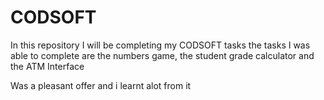 # CODSOFT
In this repository I will be completing my CODSOFT tasks
the tasks I was able to complete are the numbers game, the student grade calculator and the ATM Interface

Was a pleasant offer and i learnt alot from it
